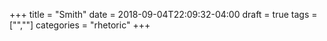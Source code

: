 +++
title = "Smith"
date = 2018-09-04T22:09:32-04:00
draft = true
tags = ["",""]
categories = "rhetoric"
+++

